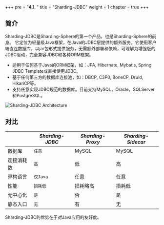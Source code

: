+++
pre = "<b>4.1. </b>"
title = "Sharding-JDBC"
weight = 1
chapter = true
+++

## 简介

Sharding-JDBC是Sharding-Sphere的第一个产品，也是Sharding-Sphere的前身。
它定位为轻量级Java框架，在Java的JDBC层提供的额外服务。它使用客户端直连数据库，以jar包形式提供服务，无需额外部署和依赖，可理解为增强版的JDBC驱动，完全兼容JDBC和各种ORM框架。

* 适用于任何基于Java的ORM框架，如：JPA, Hibernate, Mybatis, Spring JDBC Template或直接使用JDBC。
* 基于任何第三方的数据库连接池，如：DBCP, C3P0, BoneCP, Druid, HikariCP等。
* 支持任意实现JDBC规范的数据库。目前支持MySQL，Oracle，SQLServer和PostgreSQL。

![Sharding-JDBC Architecture](/img/sharding-jdbc-brief.png)

## 对比

|           | *Sharding-JDBC* | *Sharding-Proxy* | *Sharding-Sidecar* |
| --------- | --------------- | ---------------- | ------------------ |
| 数据库     | `任意`          | MySQL            | MySQL               |
| 连接消耗数 | `高`            | 低               | 高                  |
| 异构语言   | `仅Java`        | 任意              | 任意                |
| 性能       | `损耗低`        | 损耗略高          | 损耗低               |
| 无中心化   | `是`            | 否               | 是                   |
| 静态入口   | `无`            | 有               | 无                   |

Sharding-JDBC的优势在于对Java应用的友好度。
